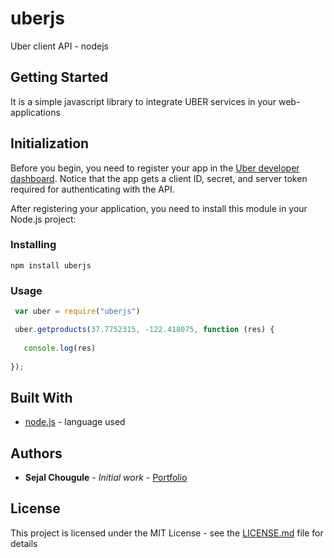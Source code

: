 

# uberjs

Uber client API - nodejs

## Getting Started

It is a simple javascript library to integrate UBER services in your web-applications

## Initialization
Before you begin, you need to register your app in the [Uber developer dashboard](https://developer.uber.com/dashboard). Notice that the app gets a client ID, secret, and server token required for authenticating with the API.

After registering your application, you need to install this module in your Node.js project:


### Installing


```
npm install uberjs
```


### Usage

 ```javascript
  var uber = require("uberjs")

  uber.getproducts(37.7752315, -122.418075, function (res) {
   
    console.log(res)
    
});
 ```
 
 

## Built With

* [node.js](https://nodejs.org/en/) - language used




## Authors

* **Sejal Chougule** - *Initial work* - [Portfolio](sejalchougule.me)



## License

This project is licensed under the MIT License - see the [LICENSE.md](LICENSE) file for details


